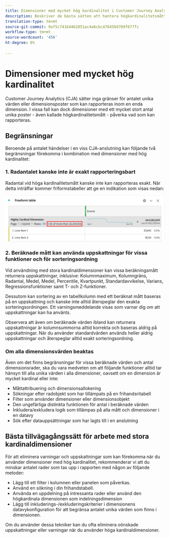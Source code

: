 ```yaml
---
title: Dimensioner med mycket hög kardinalitet i Customer Journey Analytics
description: Beskriver de bästa sätten att hantera högkardinalitetsmått i Customer Journey Analytics
translation-type: tm+mt
source-git-commit: 9af5c74164462851ac4a6cbc4764569789f677fc
workflow-type: tm+mt
source-wordcount: '456'
ht-degree: 0%

---
```



# Dimensioner med mycket hög kardinalitet

Customer Journey Analytics (CJA) sätter inga gränser för antalet unika värden eller dimensionsposter som kan rapporteras inom en enda dimension. I vissa fall kan dock dimensioner med ett mycket stort antal unika poster - även kallade högkardinalitetsmått - påverka vad som kan rapporteras.

## Begränsningar

Beroende på antalet händelser i en viss CJA-anslutning kan följande två begränsningar förekomma i kombination med dimensioner med hög kardinalitet:

### 1. Radantalet kanske inte är exakt rapporteringsbart

Radantal vid höga kardinalitetsmått kanske inte kan rapporteras exakt. När detta inträffar kommer friformstabeller att ge en indikation som visas nedan:

![](assets/high-cardinality.png)

### 2. Beräknade mått kan använda uppskattningar för vissa funktioner och för sorteringsordning

Vid användning med stora kardinaldimensioner kan vissa beräkningsmått returnera uppskattningar, inklusive: Kolumnmaximum, Kolumngräns, Radantal, Medel, Medel, Percentile, Kvartpunkt, Standardavvikelse, Varians, Regressionsfunktioner samt T- och Z-funktioner.

Dessutom kan sortering av en tabellkolumn med ett beräknat mått baseras på en uppskattning och kanske inte alltid återspeglar den exakta sorteringsordningen. Ett varningsmeddelande visas som varnar dig om att uppskattningar kan ha använts.

Observera att även om beräknade värden ibland kan returnera uppskattningar är kolumnsummorna alltid korrekta och baseras aldrig på uppskattningar. När du använder standardvärden används heller aldrig uppskattningar och återspeglar alltid exakt sorteringsordning.

### Om alla dimensionsvärden beaktas

Även om det finns begränsningar för vissa beräknade värden och antal dimensionsrader, ska du vara medveten om att följande funktioner alltid tar hänsyn till alla unika värden i alla dimensioner, oavsett om en dimension är mycket kardinal eller inte:

* Måttattribuering och dimensionsallokering
* Sökningar efter radobjekt som har tillämpats på en frihandsritabell
* Filter som använder dimensioner eller dimensionsobjekt
* Den ungefärliga distinkta funktionen för antal i beräknade värden
* Inkludera/exkludera logik som tillämpas på alla mått och dimensioner i en datavy
* Sök efter datauppsättningar som har lagts till i en anslutning

## Bästa tillvägagångssätt för arbete med stora kardinaldimensioner

För att eliminera varningar och uppskattningar som kan förekomma när du använder dimensioner med hög kardinalitet, rekommenderar vi att du minskar antalet rader som tas upp i rapporten med någon av följande metoder:

* Lägg till ett filter i kolumnen eller panelen som påverkas.
* Använd en sökning i din frihandstabell.
* Använda en uppdelning på intressanta rader eller använd den högkardinala dimensionen som indelningsdimension
* Lägg till inkluderings-/exkluderingskriterier i dimensionens datavykonfiguration för att begränsa antalet unika värden som finns i dimensionen.

Om du använder dessa tekniker kan du ofta eliminera oönskade uppskattningar eller varningar när du använder höga kardinaldimensioner.
